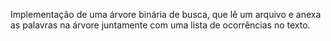 Implementação de uma árvore binária de busca, que lê um arquivo e anexa as palavras na árvore juntamente com
uma lista de ocorrências no texto.
